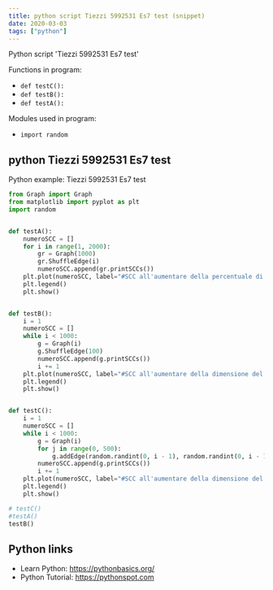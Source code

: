 ```yaml
---
title: python script Tiezzi 5992531 Es7 test (snippet)
date: 2020-03-03
tags: ["python"]
---
```

Python script 'Tiezzi 5992531 Es7 test'

Functions in program: 
* `def testC():`
* `def testB():`
* `def testA():`

Modules used in program: 
* `import random`

## python Tiezzi 5992531 Es7 test

Python example: Tiezzi 5992531 Es7 test

```python
from Graph import Graph
from matplotlib import pyplot as plt
import random


def testA():
    numeroSCC = []
    for i in range(1, 2000):
        gr = Graph(1000)
        gr.ShuffleEdge(i)
        numeroSCC.append(gr.printSCCs())
    plt.plot(numeroSCC, label="#SCC all'aumentare della percentuale di archi, grafo dimensione fissa.")
    plt.legend()
    plt.show()


def testB():
    i = 1
    numeroSCC = []
    while i < 1000:
        g = Graph(i)
        g.ShuffleEdge(100)
        numeroSCC.append(g.printSCCs())
        i += 1
    plt.plot(numeroSCC, label="#SCC all'aumentare della dimensione del grafo con percentuale archi del 100%.")
    plt.legend()
    plt.show()


def testC():
    i = 1
    numeroSCC = []
    while i < 1000:
        g = Graph(i)
        for j in range(0, 500):
            g.addEdge(random.randint(0, i - 1), random.randint(0, i - 1))
        numeroSCC.append(g.printSCCs())
        i += 1
    plt.plot(numeroSCC, label="#SCC all'aumentare della dimensione del grafo con numero di archi fisso")
    plt.legend()
    plt.show()

# testC()
#testA()
testB()


```

## Python links

- Learn Python: https://pythonbasics.org/
- Python Tutorial: https://pythonspot.com
